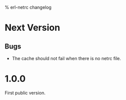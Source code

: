 % erl-netrc changelog

# Next Version
## Bugs
- The cache should not fail when there is no netrc file.

# 1.0.0
First public version.
